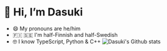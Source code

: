# 👋 Hi, I’m Dasuki
- 😄 My pronouns are he/him
- 🇫🇮 🇸🇪 I'm half-Finnish and half-Swedish
- 🤓 I know TypeScript, Python & C++
![Dasuki's Github stats](https://github-readme-stats.vercel.app/api?username=dkristia&show_icons=true&theme=merko&hide_title=true&hide_rank=true)
